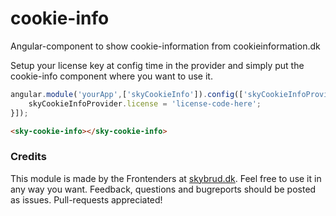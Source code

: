 # cookie-info

Angular-component to show cookie-information from cookieinformation.dk

Setup your license key at config time in the provider and simply put the cookie-info component where you want to use it.

```js
angular.module('yourApp',['skyCookieInfo']).config(['skyCookieInfoProvider',function(skyCookieInfoProvider){
	skyCookieInfoProvider.license = 'license-code-here';
}]);
```

```html
<sky-cookie-info></sky-cookie-info>
```


### Credits

This module is made by the Frontenders at [skybrud.dk](http://www.skybrud.dk/). Feel free to use it in any way you want. Feedback, questions and bugreports should be posted as issues. Pull-requests appreciated! 